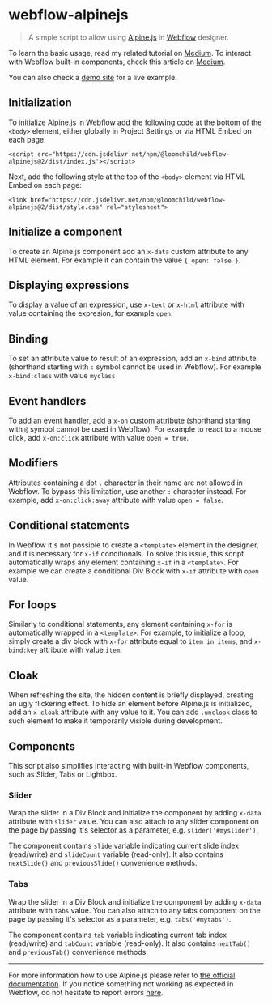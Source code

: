 # webflow-alpinejs

> A simple script to allow using [Alpine.js](https://github.com/alpinejs/alpine) in [Webflow](https://webflow.com/) designer.

To learn the basic usage, read my related tutorial on [Medium](https://medium.com/@jareklipski/webflow-alpine-js-d53d77e3293). To interact with Webflow built-in components, check this article on [Medium](https://medium.com/@jareklipski/interacting-with-the-webflow-slider-component-using-alpine-js-c154885feaed).

You can also check a [demo site](https://webflow.com/website/alpinejs-demo) for a live example.

## Initialization
To initialize Alpine.js in Webflow add the following code at the bottom of the `<body>` element, either globally in Project Settings or via HTML Embed on each page.

```
<script src="https://cdn.jsdelivr.net/npm/@loomchild/webflow-alpinejs@2/dist/index.js"></script>
```

Next, add the following style at the top of the `<body>` element via HTML Embed on each page:
```
<link href="https://cdn.jsdelivr.net/npm/@loomchild/webflow-alpinejs@2/dist/style.css" rel="stylesheet">
```

## Initialize a component
To create an Alpine.js component add an `x-data` custom attribute to any HTML element. For example it can contain the value `{ open: false }`.

## Displaying expressions
To display a value of an expression, use `x-text` or `x-html` attribute with value containing the expresion, for example `open`.

## Binding
To set an attribute value to result of an expression, add an `x-bind` attribute (shorthand starting with `:` symbol cannot be used in Webflow). For example `x-bind:class` with value `myclass`

## Event handlers
To add an event handler, add a `x-on` custom attribute (shorthand starting with `@` symbol cannot be used in Webflow). For example to react to a mouse click, add `x-on:click` attribute with value `open = true`.

## Modifiers
Attributes containing a dot `.` character in their name are not allowed in Webflow. To bypass this limitation, use another `:` character instead. For example, add `x-on:click:away` attribute with value `open = false`.

## Conditional statements
In Webflow it's not possible to create a `<template>` element in the designer, and it is necessary for `x-if` conditionals. To solve this issue, this script automatically wraps any element containing `x-if` in a `<template>`. For example we can create a conditional Div Block with `x-if` attribute with `open` value.

## For loops
Similarly to conditional statements, any element containing `x-for` is automatically wrapped in a `<template>`. For example, to initialize a loop, simply create a div block with `x-for` attribute equal to `item in items`, and `x-bind:key` attribute with value `item`.

## Cloak
When refreshing the site, the hidden content is briefly displayed, creating an ugly flickering effect. To hide an element before Alpine.js is initialized, add an `x-cloak` attribute with any value to it. You can add `.uncloak` class to such element to make it temporarily visible during development.

## Components

This script also simplifies interacting with built-in Webflow components, such as Slider, Tabs or Lightbox.

### Slider

Wrap the slider in a Div Block and initialize the component by adding `x-data` attribute with `slider` value. You can also attach to any slider component on the page by passing it's selector as a parameter, e.g. `slider('#myslider')`.

The component contains `slide` variable indicating current slide index (read/write) and `slideCount` variable (read-only). It also contains `nextSlide()` and `previousSlide()` convenience methods.

### Tabs

Wrap the slider in a Div Block and initialize the component by adding `x-data` attribute with `tabs` value. You can also attach to any tabs component on the page by passing it's selector as a parameter, e.g. `tabs('#mytabs')`.

The component contains `tab` variable indicating current tab index (read/write) and `tabCount` variable (read-only). It also contains `nextTab()` and `previousTab()` convenience methods.

---
For more information how to use Alpine.js please refer to [the official documentation](http://alpinejs.dev/). If you notice something not working as expected in Webflow, do not hesitate to report errors [here](https://github.com/loomchild/webflow-alpinejs/issues).
